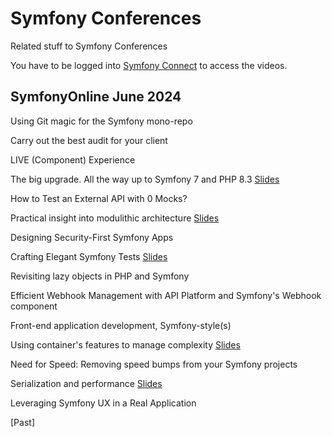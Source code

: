 # Symfony Conferences
Related stuff to Symfony Conferences

You have to be logged into [Symfony Connect](https://connect.symfony.com/login) to access the videos.



## SymfonyOnline June 2024

Using Git magic for the Symfony mono-repo

Carry out the best audit for your client

LIVE (Component) Experience

The big upgrade. All the way up to Symfony 7 and PHP 8.3
[Slides](https://speakerdeck.com/barelon/the-big-upgrade-all-the-way-up-to-symfony-7-and-php-8-dot-3)

How to Test an External API with 0 Mocks?

Practical insight into modulithic architecture
[Slides](https://speakerdeck.com/maxbeckers/practical-insight-into-modulithic-architecture)

Designing Security-First Symfony Apps

Crafting Elegant Symfony Tests
[Slides](https://speakerdeck.com/kbond/crafting-elegant-symfony-tests)

Revisiting lazy objects in PHP and Symfony

Efficient Webhook Management with API Platform and Symfony's Webhook component

Front-end application development, Symfony-style(s)

Using container's features to manage complexity
[Slides](https://haru-atari.com/files/conferences/advanced-symfony-container.pdf)

Need for Speed: Removing speed bumps from your Symfony projects

Serialization and performance
[Slides](https://slides.com/mathiasarlaud/symfony-live-un-serializer-sous-steroides-21e5b7)

Leveraging Symfony UX in a Real Application

[Past]
